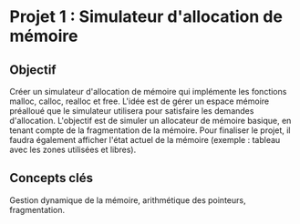 # Projet 1 : Simulateur d'allocation de mémoire

## Objectif

Créer un simulateur d'allocation de mémoire qui implémente les fonctions malloc, calloc, realloc et free. L'idée est de gérer un espace mémoire préalloué que le simulateur utilisera pour satisfaire les demandes d'allocation. L'objectif est de simuler un allocateur de mémoire basique, en tenant compte de la fragmentation de la mémoire. Pour finaliser le projet, il faudra également afficher l'état actuel de la mémoire (exemple :  tableau avec les zones utilisées et libres).

## Concepts clés
Gestion dynamique de la mémoire, arithmétique des pointeurs, fragmentation.
